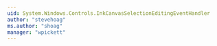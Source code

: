 ```yaml
---
uid: System.Windows.Controls.InkCanvasSelectionEditingEventHandler
author: "stevehoag"
ms.author: "shoag"
manager: "wpickett"
---
```

